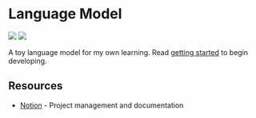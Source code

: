 <!--
Copyright (c) 2023 Sophie Katz

This file is part of Language Model.

Language Model is free software: you can redistribute it and/or modify it under
the terms of the GNU General Public License as published by the Free Software
Foundation, either version 3 of the License, or (at your option) any later
version.

Language Model is distributed in the hope that it will be useful, but WITHOUT
ANY WARRANTY; without even the implied warranty of MERCHANTABILITY or FITNESS
FOR A PARTICULAR PURPOSE. See the GNU General Public License for more details.

You should have received a copy of the GNU General Public License along with
Language Model. If not, see <https://www.gnu.org/licenses/>.
-->

# Language Model

<img src="https://img.shields.io/badge/python-3.9-brightgreen" /> <img src="https://img.shields.io/badge/platform-linux%7Cmacos%7Cwindows-lightgrey" />

A toy language model for my own learning. Read [getting started](https://www.notion.so/Getting-Started-08eabe72772a4e65b06dc0ae4d272eb5?pvs=4) to begin developing.

## Resources

* [Notion](https://www.notion.so/Sophie-s-ML-258335c7373f4ac0a2ae48e2d86b294f?pvs=4) - Project management and documentation
